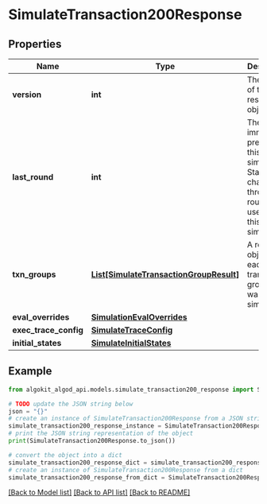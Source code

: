 # SimulateTransaction200Response


## Properties

Name | Type | Description | Notes
------------ | ------------- | ------------- | -------------
**version** | **int** | The version of this response object. | 
**last_round** | **int** | The round immediately preceding this simulation. State changes through this round were used to run this simulation. | 
**txn_groups** | [**List[SimulateTransactionGroupResult]**](SimulateTransactionGroupResult.md) | A result object for each transaction group that was simulated. | 
**eval_overrides** | [**SimulationEvalOverrides**](SimulationEvalOverrides.md) |  | [optional] 
**exec_trace_config** | [**SimulateTraceConfig**](SimulateTraceConfig.md) |  | [optional] 
**initial_states** | [**SimulateInitialStates**](SimulateInitialStates.md) |  | [optional] 

## Example

```python
from algokit_algod_api.models.simulate_transaction200_response import SimulateTransaction200Response

# TODO update the JSON string below
json = "{}"
# create an instance of SimulateTransaction200Response from a JSON string
simulate_transaction200_response_instance = SimulateTransaction200Response.from_json(json)
# print the JSON string representation of the object
print(SimulateTransaction200Response.to_json())

# convert the object into a dict
simulate_transaction200_response_dict = simulate_transaction200_response_instance.to_dict()
# create an instance of SimulateTransaction200Response from a dict
simulate_transaction200_response_from_dict = SimulateTransaction200Response.from_dict(simulate_transaction200_response_dict)
```
[[Back to Model list]](../README.md#documentation-for-models) [[Back to API list]](../README.md#documentation-for-api-endpoints) [[Back to README]](../README.md)



